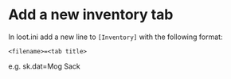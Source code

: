 # Add a new inventory tab #

In loot.ini add a new line to `[Inventory]` with the following format:

`<filename>=<tab title>`

e.g. sk.dat=Mog Sack